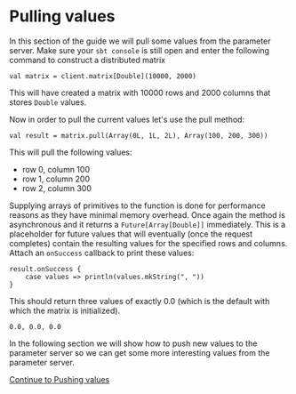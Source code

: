 # Pulling values

In this section of the guide we will pull some values from the parameter server. Make sure your `sbt console` is still open and enter the following command to construct a distributed matrix

    val matrix = client.matrix[Double](10000, 2000)

This will have created a matrix with 10000 rows and 2000 columns that stores `Double` values.


Now in order to pull the current values let's use the pull method:

    val result = matrix.pull(Array(0L, 1L, 2L), Array(100, 200, 300))

This will pull the following values:

 * row 0, column 100
 * row 1, column 200
 * row 2, column 300

Supplying arrays of primitives to the function is done for performance reasons as they have minimal memory overhead. Once again the method is asynchronous and it returns a `Future[Array[Double]]` immediately. This is a placeholder for future values that will eventually (once the request completes) contain the resulting values for the specified rows and columns. Attach an `onSuccess` callback to print these values:

    result.onSuccess {
        case values => println(values.mkString(", "))
    }

This should return three values of exactly 0.0 (which is the default with which the matrix is initialized).

    0.0, 0.0, 0.0

In the following section we will show how to push new values to the parameter server so we can get some more interesting values from the parameter server.

[Continue to Pushing values](push.md)